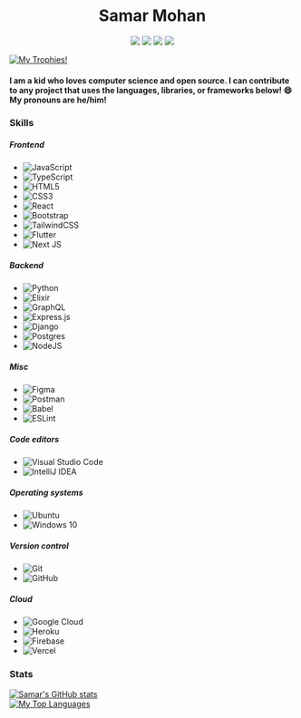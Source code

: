 <h1 align=center>Samar Mohan</h1>
<p align=center>
  <img src="https://img.shields.io/static/v1?style=for-the-badge&logo=gmail&label=Email&message=samarmohanapps@gmail.com&color=blue"></img>
  <img src="https://img.shields.io/static/v1?style=for-the-badge&logo=discord&label=Discord&message=Theplayerofdoom#6070&color=7289DA"></img>
  <img src="https://img.shields.io/static/v1?style=for-the-badge&logo=reddit&label=Reddit&message=Theplayerofdoom43" />
  <img src="https://img.shields.io/static/v1?style=for-the-badge&logo=stackoverflow&label=StackOverflow&message=samarmohan" />
</p>
<p align="left"> <a href="https://github.com/ryo-ma/github-profile-trophy"><img src="https://github-profile-trophy.vercel.app/?username=samarmohan&theme=onedark&margin-w=15&margin-h=15&column=8" alt="My Trophies!" /></a> </p>

#### I am a kid who loves computer science and open source. I can contribute to any project that uses the languages, libraries, or frameworks below! 😄 My pronouns are he/him!


### Skills

##### Frontend
- <img alt="JavaScript" src="https://img.shields.io/badge/javascript-%23323330.svg?&style=for-the-badge&logo=javascript&logoColor=%23F7DF1E" />
- <img alt="TypeScript" src="https://img.shields.io/badge/typescript-%23007ACC.svg?&style=for-the-badge&logo=typescript&logoColor=white" />
- <img alt="HTML5" src="https://img.shields.io/badge/html5-%23E34F26.svg?&style=for-the-badge&logo=html5&logoColor=white" />
- <img alt="CSS3" src="https://img.shields.io/badge/css3-%231572B6.svg?&style=for-the-badge&logo=css3&logoColor=white" />
- <img alt="React" src="https://img.shields.io/badge/react-%2320232a.svg?&style=for-the-badge&logo=react&logoColor=%2361DAFB" />
- <img alt="Bootstrap" src="https://img.shields.io/badge/bootstrap-%23563D7C.svg?&style=for-the-badge&logo=bootstrap&logoColor=white"/>
- <img alt="TailwindCSS" src="https://img.shields.io/badge/tailwindcss-%2338B2AC.svg?&style=for-the-badge&logo=tailwind-css&logoColor=white" />
- <img alt="Flutter" src="https://img.shields.io/badge/Flutter-%2302569B.svg?&style=for-the-badge&logo=Flutter&logoColor=white" />
- <img alt="Next JS" src="https://img.shields.io/badge/nextjs-%23000000.svg?&style=for-the-badge&logo=next.js&logoColor=white" />

##### Backend

- <img alt="Python" src="https://img.shields.io/badge/python-%2314354C.svg?&style=for-the-badge&logo=python&logoColor=white"/>
- <img alt="Elixir" src="https://img.shields.io/badge/elixir-%234B275F.svg?&style=for-the-badge&logo=elixir&logoColor=white" />
- <img alt="GraphQL" src="https://img.shields.io/badge/-GraphQL-E10098?style=for-the-badge&logo=graphql" />
- <img alt="Express.js" src="https://img.shields.io/badge/express.js-%23404d59.svg?&style=for-the-badge" />
- <img alt="Django" src="https://img.shields.io/badge/django-%23092E20.svg?&style=for-the-badge&logo=django&logoColor=white" />
- <img alt="Postgres" src ="https://img.shields.io/badge/postgres-%23316192.svg?&style=for-the-badge&logo=postgresql&logoColor=white" />
- <img alt="NodeJS" src="https://img.shields.io/badge/node.js-%2343853D.svg?&style=for-the-badge&logo=node.js&logoColor=white" /> 

##### Misc
- <img alt="Figma" src="https://img.shields.io/badge/figma-%23F24E1E.svg?&style=for-the-badge&logo=figma&logoColor=white" />
- <img alt="Postman" src="https://img.shields.io/badge/Postman-FF6C37?style=for-the-badge&logo=postman&logoColor=red" />
- <img alt="Babel" src="https://img.shields.io/badge/Babel-F9DC3e?style=for-the-badge&logo=babel&logoColor=black" />
- <img alt="ESLint" src="https://img.shields.io/badge/ESLint-4B3263?style=for-the-badge&logo=eslint&logoColor=white" />

##### Code editors
- <img alt="Visual Studio Code" src="https://img.shields.io/badge/VisualStudioCode-0078d7.svg?&style=for-the-badge&logo=visual-studio-code&logoColor=white" />
- <img alt="IntelliJ IDEA" src="https://img.shields.io/badge/IntelliJIDEA-000000.svg?&style=for-the-badge&logo=intellij-idea&logoColor=white" />

##### Operating systems
- <img alt="Ubuntu" src="https://img.shields.io/badge/Ubuntu-E95420?style=for-the-badge&logo=ubuntu&logoColor=white" />
- <img alt="Windows 10" src="https://img.shields.io/badge/Windows-0078D6?style=for-the-badge&logo=windows&logoColor=white" />

##### Version control
- <img alt="Git" src="https://img.shields.io/badge/git-%23F05033.svg?&style=for-the-badge&logo=git&logoColor=white"/>
- <img alt="GitHub" src="https://img.shields.io/badge/github-%23121011.svg?&style=for-the-badge&logo=github&logoColor=white"/>

##### Cloud
- <img alt="Google Cloud" src="https://img.shields.io/badge/GoogleCloud-%234285F4.svg?&style=for-the-badge&logo=google-cloud&logoColor=white"/>
- <img alt="Heroku" src="https://img.shields.io/badge/heroku-%23430098.svg?&style=for-the-badge&logo=heroku&logoColor=white"/>
- <img alt="Firebase" src="https://img.shields.io/badge/firebase-%23039BE5.svg?&style=for-the-badge&logo=firebase"/>
- <img alt="Vercel" src="https://img.shields.io/badge/vercel-%23000000.svg?&style=for-the-badge&logo=vercel&logoColor=white"/>

### Stats

[![Samar's GitHub stats](https://github-readme-stats.vercel.app/api?username=samarmohan&show_icons=true&theme=onedark)](https://github.com/anuraghazra/github-readme-stats) <br />
[![My Top Languages](https://github-readme-stats.vercel.app/api/top-langs/?username=samarmohan&layout=compact&langs_count=6&hide=vue,ruby,java,c#)](https://github.com/anuraghazra/github-readme-stats)

